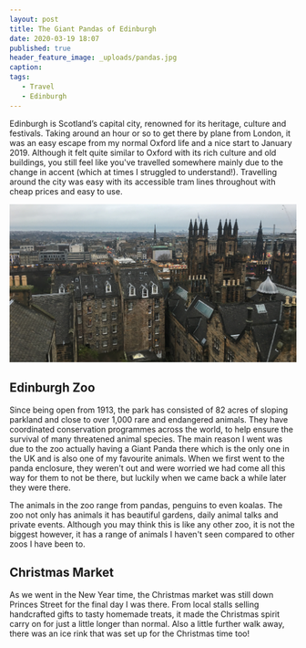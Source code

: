 ```yaml
---
layout: post
title: The Giant Pandas of Edinburgh
date: 2020-03-19 18:07
published: true
header_feature_image: _uploads/pandas.jpg
caption:
tags:
   - Travel
   - Edinburgh
---
```

Edinburgh is Scotland’s capital city, renowned for its heritage, culture and festivals. Taking around an hour or so to get there by plane from London, it was an easy escape from my normal Oxford life and a nice start to January 2019. Although it felt quite similar to Oxford with its rich culture and old buildings, you still feel like you've travelled somewhere mainly due to the change in accent (which at times I struggled to understand!). Travelling around the city was easy with its accessible tram lines throughout with cheap prices and easy to use.

[![View of Edinburgh](/_uploads/edinburgh.jpg)](/_uploads/edinburgh.jpg)

## Edinburgh Zoo

Since being open from 1913, the park has consisted of 82 acres of sloping parkland and close to over 1,000 rare and endangered animals. They have coordinated conservation programmes across the world, to help ensure the survival of many threatened animal species. The main reason I went was due to the zoo actually having a Giant Panda there which is the only one in the UK and is also one of my favourite animals. When we first went to the panda enclosure, they weren't out and were worried we had come all this way for them to not be there, but luckily when we came back a while later they were there.

The animals in the zoo range from pandas, penguins to even koalas. The zoo not only has animals it has beautiful gardens, daily animal talks and private events. Although you may think this is like any other zoo, it is not the biggest however, it has a range of animals I haven't seen compared to other zoos I have been to.

## Christmas Market

As we went in the New Year time, the Christmas market was still down Princes Street for the final day I was there. From local stalls selling handcrafted gifts to tasty homemade treats, it made the Christmas spirit carry on for just a little longer than normal. Also a little further walk away, there was an ice rink that was set up for the Christmas time too!
